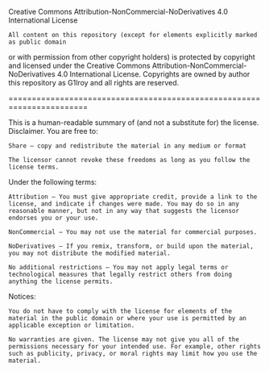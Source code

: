
Creative Commons Attribution-NonCommercial-NoDerivatives 4.0 International License

    All content on this repository (except for elements explicitly marked as public domain
or with permission from other copyright holders) is protected by copyright and 
licensed under the Creative Commons Attribution-NonCommercial-NoDerivatives 4.0 International License. 
Copyrights are owned by author this repository as G1lroy and all rights are reserved.

=======================================================================

This is a human-readable summary of (and not a substitute for) the license.
Disclaimer.
You are free to:

    Share — copy and redistribute the material in any medium or format

    The licensor cannot revoke these freedoms as long as you follow the license terms.
Under the following terms:

    Attribution — You must give appropriate credit, provide a link to the license, and indicate if changes were made. You may do so in any reasonable manner, but not in any way that suggests the licensor endorses you or your use.

    NonCommercial — You may not use the material for commercial purposes.

    NoDerivatives — If you remix, transform, or build upon the material, you may not distribute the modified material.

    No additional restrictions — You may not apply legal terms or technological measures that legally restrict others from doing anything the license permits.

Notices:

    You do not have to comply with the license for elements of the material in the public domain or where your use is permitted by an applicable exception or limitation.

    No warranties are given. The license may not give you all of the permissions necessary for your intended use. For example, other rights such as publicity, privacy, or moral rights may limit how you use the material.